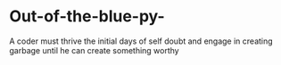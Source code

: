 # Out-of-the-blue-py-

A coder must thrive the initial days of self doubt and engage in creating garbage until he can create something worthy
